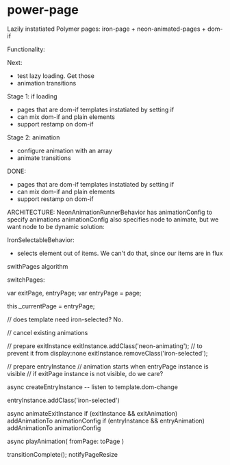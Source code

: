 # power-page
Lazily instatiated Polymer pages: iron-page + neon-animated-pages + dom-if

Functionality:

Next:
- test lazy loading. Get those <link rel="import" in the demo>
- animation transitions

Stage 1: if loading
- pages that are dom-if templates instatiated by setting if
- can mix dom-if and plain elements
- support restamp on dom-if

Stage 2: animation
- configure animation with an array
- animate transitions

DONE:
- pages that are dom-if templates instatiated by setting if
- can mix dom-if and plain elements
- support restamp on dom-if

ARCHITECTURE:
NeonAnimationRunnerBehavior
  has animationConfig to specify animations
  animationConfig also specifies node to animate, but we want node to be dynamic
  solution:

IronSelectableBehavior:
- selects element out of items. We can't do that, since our items are in flux

swithPages algorithm

switchPages:



  var exitPage, entryPage;
  var entryPage = page;

  this._currentPage = entryPage;

// does template need iron-selected? No.

// cancel existing animations

// prepare exitInstance
  exitInstance.addClass('neon-animating'); // to prevent it from display:none
  exitInstance.removeClass('iron-selected');

// prepare entryInstance
// animation starts when entryPage instance is visible
// if exitPage instance is not visible, do we care?

  async createEntryInstance -- listen to template.dom-change

  entryInstance.addClass('iron-selected')

  async animateExitInstance
    if (exitInstance && exitAnimation)
      addAnimationTo animationConfig
    if (entryInstance && entryAnimation)
      addAnimationTo animationConfig

  async playAnimation( fromPage: toPage )

  transitionComplete();
  notifyPageResize
